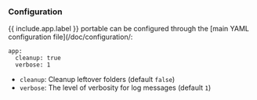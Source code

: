 ### Configuration

{{ include.app.label }} portable can be configured through the [main YAML configuration file](/doc/configuration/:

<div class="language-yml highlighter-rouge"><div class="highlight"><pre class="highlight"><code>app:
  cleanup: true
  verbose: 1
</code></pre></div></div>

* `cleanup`: Cleanup leftover folders (default `false`)
* `verbose`: The level of verbosity for log messages (default `1`)
